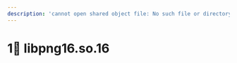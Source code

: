```yaml
---
description: 'cannot open shared object file: No such file or directory'
---
```


# 1⃣ libpng16.so.16


